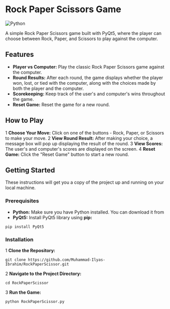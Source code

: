 # Rock Paper Scissors Game

![Python](https://img.shields.io/badge/python-3670A0?style=for-the-badge&logo=python&logoColor=ffdd54)

A simple Rock Paper Scissors game built with PyQt5, where the player can choose between Rock, Paper, and Scissors to play against the computer.

## Features

- **Player vs Computer:** Play the classic Rock Paper Scissors game against the computer.
- **Round Results:** After each round, the game displays whether the player won, lost, or tied with the computer, along with the choices made by both the player and the computer.
- **Scorekeeping:** Keep track of the user's and computer's wins throughout the game.
- **Reset Game:** Reset the game for a new round.

## How to Play

1 **Choose Your Move:** Click on one of the buttons - Rock, Paper, or Scissors to make your move.
2 **View Round Result:** After making your choice, a message box will pop up displaying the result of the round.
3 **View Scores:** The user's and computer's scores are displayed on the screen.
4 **Reset Game:** Click the "Reset Game" button to start a new round.

## Getting Started
These instructions will get you a copy of the project up and running on your local machine.

### Prerequisites

- **Python:** Make sure you have Python installed. You can download it from 
- **PyQt5:** Install PyQt5 library using **pip:**
```
pip install PyQt5
```
### Installation
1 **Clone the Repository:**
```
git clone https://github.com/Muhammad-Ilyas-Ibrahim/RockPaperScissor.git

```
2 **Navigate to the Project Directory:**
```
cd RockPaperScissor
```

3 **Run the Game:**
```
python RockPaperScissor.py
```